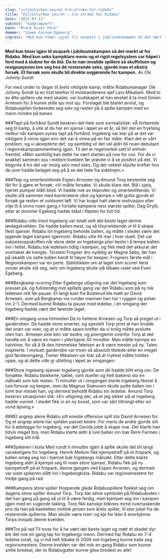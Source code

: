 ```yaml
---
slug: "viljestyrken-seiret-tre-strake-for-ridabu"
title: "Viljestyrken seiret – tre strake for Ridabu"
date: "2011-07-11"
subject: "kamprapport"
bane: "Black River Park"
dommer: "Simen Fossum Egeberg"
ingress: "Med kun timer igjen til avspark i jubileumskampen så det mørkt ut for Ridabu. Med kun seks kampklare menn og et rigid regelsystem var håpet i ferd med å slukne for de blå. Da to nær invalide spillere så skuffelsen og resignasjonen bre seg hos de resterende seks, gjorde man et ekstra forsøk. Et forsøk som skulle bli direkte avgjørende for kampen."
---
```


**Med kun timer igjen til avspark i jubileumskampen så det mørkt ut for Ridabu. Med kun seks kampklare menn og et rigid regelsystem var håpet i ferd med å slukne for de blå. Da to nær invalide spillere så skuffelsen og resignasjonen bre seg hos de resterende seks, gjorde man et ekstra forsøk. Et forsøk som skulle bli direkte avgjørende for kampen.**
*Av Ole Johnny Sundt*

For med under to dager til årets viktigste kamp, måtte Ridabumanager Ole Johnny Sundt ta en trist telefon til motstanderens sjef Lars Mikalsen. Med to av åtte spillere ute med skader, var budskapet at han ønsket å ta med Simen Arnesen for å kunne stille sju mot sju. Forslaget ble blankt avvist, og Ridabusjefen forberedte seg selv og resten på å spille kampen med en mann mindre på banen.

###Tapt på forhånd
Sundt beskrev det hele som surrealistisk: «Å forberede seg til kamp, å vite at du har en sjanse i løpet av et år, så blir det en fryktelig nedtur når kampen synes tapt på forhånd. Ingeberg var klar på at det var viktigere å vinne igjen enn det var å vinne på en fair måte. Klart det er vårt problem, og vi aksepterte det, og samtidig vil det vel aldri bli noen debutant i regionskampsammenheng igjen. Til det er regelverket satt til enhver fremtid.
«Men samtidig kan dette ha vært starten på noe for oss. For da vi snakket sammen oss i mellom kvelden før prøvde vi å se positivt på det. Vi begynte å tro det var mulig selv med seks. Og det vekket skjulte krefter hos de som hadde belaget seg på å se det hele fra sidelinjen.»

###Teip og smertestillende
Espen Arnesen og Amund Torp bestemte seg likt for å gjøre et forsøk: «Vi måtte forsøke. Vi skulle klare det. Blå i sjela, hjertet pumper blått blod. Vi hadde nok av teipruller og smertestillende. Vi skulle stå sammen med kameratene våre og kjempe.»
«At gutta gjorde et forsøk ga resten et voldsomt løft. Vi har knapt hatt større motivasjon eller vilje til å vinne noen gang,» fortalte kampens nest største spiller, Dag Grytli, etter at dommer Egeberg hadde blåst i fløyten for full tid.

###Ridabu ville mest
Ingeberg var totalt sett det beste laget denne lørdagskvelden. De hadde ballen mest, og så tilsynelatende ut til å skape flest sjanser. Ridabu lot Ingeberg beholde ballen, og måtte i stedet være det jagende laget kampen igjennom. Ridabu ville litt mer i hver duell. Det var suksessoppskriften når store deler av Ingebergs plan besto i å lempe ballen inn i feltet.
Ridabu tok ledelsen tidlig i kampen, og fikk med det akkurat det overtaket de trengte. Torstein Frogner dro nydelig av Magne Søby, før han på iskaldt vis satte ballen hardt til høyre for keeper. Frogners første mål i Regionskampen var en perle. Statistikken om at laget som scorer først vinner skulle stå seg, selv om Ingeberg skulle slå tilbake raskt ved Even Egeberg.

###Bergkamp-scoring
Etter Egebergs utligning var det Ingeberg som presset på, og fullstendig mot spillets gang var det Ridabu som på ny tok ledelsen rett før pause. Et langt kast fra Busterud ble møtt av David Arnesen, som på Bergkamp-vis runder mannen han har i ryggen og pirker inn 2-1. Dermed kunne Ridabu ta pause med ledelse, i en omgang der Ingeberg hadde vært det førende laget.

###En omgang unna himmelen
De to heltene Arnesen og Torp så preget ut i garderoben. De hadde store smerter, og spesielt Torp ytret at han trodde det snart var over, og at vi måtte spare krefter da vi trolig måtte avslutte uten han. Arnesen sine ben var bedre, og poengterte ovenfor Torp at det handla om å være en mann i ytterligere 30 minutter. Man måtte kjempe en halvtime, for så å få den himmelske følelsen av å være mester på ny. Talen inspirerte.
I motsatt garderobe var troen så absolutt tilstede etter en meget god førsteomgang. Trener Mikalsen var klar på at trykket måtte holdes oppe, og at dette ville gi uttelling i løpet av omgangen.

###Store Ingeberg-sjanser
Ingeberg gjorde som de hadde blitt enig om. De forsøkte. Ridabu blokkerte, taklet, vant dueller og helt bakerst sto en målvakt som tok resten. Ti minutter ut i omgangen klarte Ingeberg likevel å lure forsvar og keeper, men da Magnus Grønsven skulle putte ballen inn i tomt bur misset han, og dermed beholdt Ridabu sin ledelse. Amund Torp beskrev situasjonen slik: «En utligning der, så er jeg sikker på at Ingeberg hadde vunnet. I stedet fikk vi en ny boost, som var sårt tiltrengt etter en vond åpning.»

###Et angrep alene
Ridabu sitt eneste offensive spill sto David Arnesen for. Og et angrep alene har sjelden passet bedre. For mens de andre gjorde sitt for å ødelegge for Ingeberg, var det Davids jobb å skape noe. Det klarte han tidvis meget bra, men Ridabu klarte aldri å lure ballen inn bak Remi Farmen i Ingeberg sitt mål.

###Spikeren i kista
Med rundt ti minutter igjen å spille skulle det bli langt vanskeligere for Ingeberg. Henrik Mellum fikk kjempetreff på et frispark, og ballen smøg seg inn i hjørnet bak Ingebergs målvakt. Etter dette klarte Ingeberg aldri å kjempe seg til noen store sjanser, Ridabu fikk på ny kjempetreff på et frispark, denne gangen ved Espen Arnesen, og dermed var siste spikeren slått inn i Ingebergkista. Ridabu var regionsmestere for tredje gang på rad.

###Kampens store spiller
Hoppende glade Ridabuspillere flokket seg om dagens store spiller Amund Torp. Torp ble selve symbolet på Ridabuånden i det han gang på gang så ut til å være ferdig, men kjempet seg inn i kampen igjen med en sugende takling. 
Torp fikk kanskje tidenes minst overraskende pris da han på banketten mottok prisen som årets spiller, til stor jubel fra de resterende spillerne. Man skulle være tverr og kje for ikke å anerkjenne Torps innsats denne kvelden.

###Tre på rad
Til tross for å ha vært det beste laget og møtt et skadet dyr ble det nok en gang tap for Ingebergs menn. Dermed har Ridabu en 7-4 ledelse totalt, og vi må helt tilbake til 2009 sist Ingeberg kunne kalle seg regionsmestere. Denne kvelden var det nok en gang Ridabu som kunne smile bredest, der to Ridabugutter kunne glise bredest av alle!